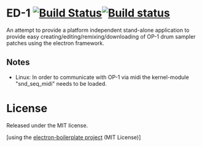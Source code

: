 # ED-1 [![Build Status](https://travis-ci.org/tabascoeye/ED-1.svg?branch=master)](https://travis-ci.org/tabascoeye/ED-1)[![Build status](https://ci.appveyor.com/api/projects/status/qahj8fp48jgau998?svg=true)](https://ci.appveyor.com/project/tabascoeye/ED-1)

An attempt to provide a platform independent stand-alone application to provide easy creating/editing/remixing/downloading of OP-1 drum sampler patches using the electron framework.

## Notes
- Linux: In order to communicate with OP-1 via midi the kernel-module "snd_seq_midi" needs to be loaded.

# License

Released under the MIT license.

[using the [electron-boilerplate project](https://github.com/szwacz/electron-boilerplate) (MIT License)]
